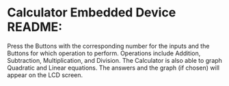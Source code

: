 # Calculator Embedded Device README:

Press the Buttons with the corresponding number for the inputs and the Buttons for which operation to perform. Operations include Addition, Subtraction, Multiplication, and Division. The Calculator is also able to graph Quadratic and Linear equations. The answers and the graph (if chosen) will appear on the LCD screen.

